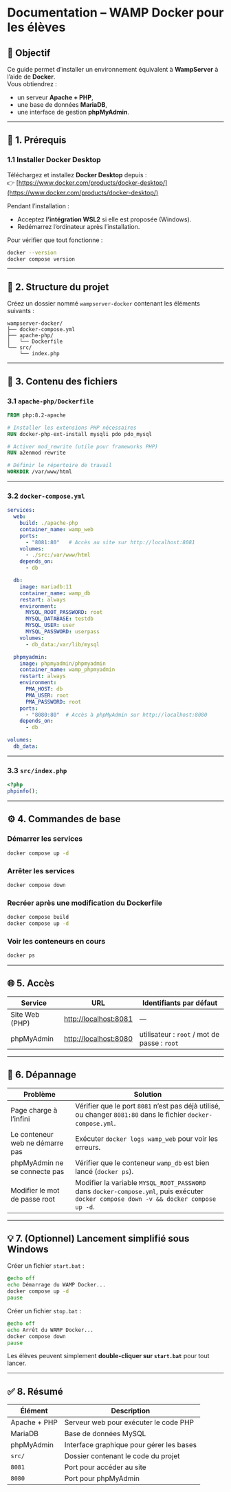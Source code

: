 # Documentation – WAMP Docker pour les élèves

## 🎯 Objectif
Ce guide permet d’installer un environnement équivalent à **WampServer** à l’aide de **Docker**.  
Vous obtiendrez :
- un serveur **Apache + PHP**,
- une base de données **MariaDB**,
- une interface de gestion **phpMyAdmin**.

---

## 🧱 1. Prérequis

### 1.1 Installer Docker Desktop
Téléchargez et installez **Docker Desktop** depuis :  
👉 [https://www.docker.com/products/docker-desktop/](https://www.docker.com/products/docker-desktop/)

Pendant l’installation :
- Acceptez **l’intégration WSL2** si elle est proposée (Windows).
- Redémarrez l’ordinateur après l’installation.

Pour vérifier que tout fonctionne :
```bash
docker --version
docker compose version
```

---

## 📁 2. Structure du projet

Créez un dossier nommé `wampserver-docker` contenant les éléments suivants :

```
wampserver-docker/
├── docker-compose.yml
├── apache-php/
│   └── Dockerfile
└── src/
    └── index.php
```

---

## 🧩 3. Contenu des fichiers

### 3.1 `apache-php/Dockerfile`
```dockerfile
FROM php:8.2-apache

# Installer les extensions PHP nécessaires
RUN docker-php-ext-install mysqli pdo pdo_mysql

# Activer mod_rewrite (utile pour frameworks PHP)
RUN a2enmod rewrite

# Définir le répertoire de travail
WORKDIR /var/www/html
```

---

### 3.2 `docker-compose.yml`
```yaml
services:
  web:
    build: ./apache-php
    container_name: wamp_web
    ports:
      - "8081:80"   # Accès au site sur http://localhost:8081
    volumes:
      - ./src:/var/www/html
    depends_on:
      - db

  db:
    image: mariadb:11
    container_name: wamp_db
    restart: always
    environment:
      MYSQL_ROOT_PASSWORD: root
      MYSQL_DATABASE: testdb
      MYSQL_USER: user
      MYSQL_PASSWORD: userpass
    volumes:
      - db_data:/var/lib/mysql

  phpmyadmin:
    image: phpmyadmin/phpmyadmin
    container_name: wamp_phpmyadmin
    restart: always
    environment:
      PMA_HOST: db
      PMA_USER: root
      PMA_PASSWORD: root
    ports:
      - "8080:80"  # Accès à phpMyAdmin sur http://localhost:8080
    depends_on:
      - db

volumes:
  db_data:
```

---

### 3.3 `src/index.php`
```php
<?php
phpinfo();
```

---

## ⚙️ 4. Commandes de base

### Démarrer les services
```bash
docker compose up -d
```

### Arrêter les services
```bash
docker compose down
```

### Recréer après une modification du Dockerfile
```bash
docker compose build
docker compose up -d
```

### Voir les conteneurs en cours
```bash
docker ps
```

---

## 🌐 5. Accès

| Service       | URL                          | Identifiants par défaut         |
|----------------|------------------------------|---------------------------------|
| Site Web (PHP) | [http://localhost:8081](http://localhost:80) | — |
| phpMyAdmin     | [http://localhost:8080](http://localhost:8080) | utilisateur : `root` / mot de passe : `root` |

---

## 🧠 6. Dépannage

| Problème | Solution |
|-----------|-----------|
| Page charge à l’infini | Vérifier que le port `8081` n’est pas déjà utilisé, ou changer `8081:80` dans le fichier `docker-compose.yml`. |
| Le conteneur web ne démarre pas | Exécuter `docker logs wamp_web` pour voir les erreurs. |
| phpMyAdmin ne se connecte pas | Vérifier que le conteneur `wamp_db` est bien lancé (`docker ps`). |
| Modifier le mot de passe root | Modifier la variable `MYSQL_ROOT_PASSWORD` dans `docker-compose.yml`, puis exécuter `docker compose down -v && docker compose up -d`. |

---

## 💡 7. (Optionnel) Lancement simplifié sous Windows

Créer un fichier `start.bat` :
```bat
@echo off
echo Démarrage du WAMP Docker...
docker compose up -d
pause
```

Créer un fichier `stop.bat` :
```bat
@echo off
echo Arrêt du WAMP Docker...
docker compose down
pause
```

Les élèves peuvent simplement **double-cliquer sur `start.bat`** pour tout lancer.

---

## ✅ 8. Résumé

| Élément | Description |
|----------|--------------|
| Apache + PHP | Serveur web pour exécuter le code PHP |
| MariaDB | Base de données MySQL |
| phpMyAdmin | Interface graphique pour gérer les bases |
| `src/` | Dossier contenant le code du projet |
| `8081` | Port pour accéder au site |
| `8080` | Port pour phpMyAdmin |
